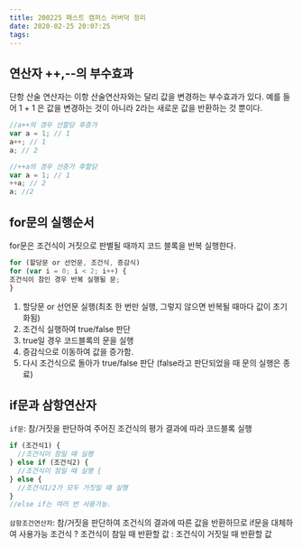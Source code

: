 ```yaml
---
title: 200225 패스트 캠퍼스 러버덕 정리
date: 2020-02-25 20:07:25
tags:
---
```


## 연산자 ++,--의 부수효과

단항 산술 연산자는 이항 산술연산자와는 달리 값을 변경하는 부수효과가 있다.
예를 들어 1 + 1 은 값을 변경하는 것이 아니라 2라는 새로운 값을 반환하는 것 뿐이다.

```javascript
//a++의 경우 선할당 후증가
var a = 1; // 1
a++; // 1
a; // 2

//++a의 경우 선증가 후할당
var a = 1; // 1
++a; // 2
a; //2
```

## for문의 실행순서

for문은 조건식이 거짓으로 판별될 때까지 코드 블록을 반복 실행한다.

```javascript
for (할당문 or 선언문, 조건식, 증감식)
for (var i = 0; i < 2; i++) {
조건식이 참인 경우 반복 실행될 문;
}
```

1. 할당문 or 선언문 실행(최초 한 번만 실행, 그렇지 않으면 반복될 때마다 값이 초기화됨)
2. 조건식 실행하여 true/false 판단
3. true일 경우 코드블록의 문을 실행
4. 증감식으로 이동하여 값을 증가함.
5. 다시 조건식으로 돌아가 true/false 판단 (false라고 판단되었을 때 문의 실행은 종료)

## if문과 삼항연산자

`if문`: 참/거짓을 판단하여 주어진 조건식의 평가 결과에 따라 코드블록 실행

```javascript
if (조건식1) {
  //조건식이 참일 때 실행
} else if (조건식2) {
  //조건식이 참일 때 실행 {
} else {
  //조건식1/2가 모두 거짓일 때 실행
}
//else if는 여러 번 사용가능.
```

`삼항조건연산자`: 참/거짓을 판단하여 조건식의 결과에 따른 값을 반환하므로 if문을 대체하여 사용가능
조건식 ? 조건식이 참일 때 반환할 값 : 조건식이 거짓일 때 반환할 값
